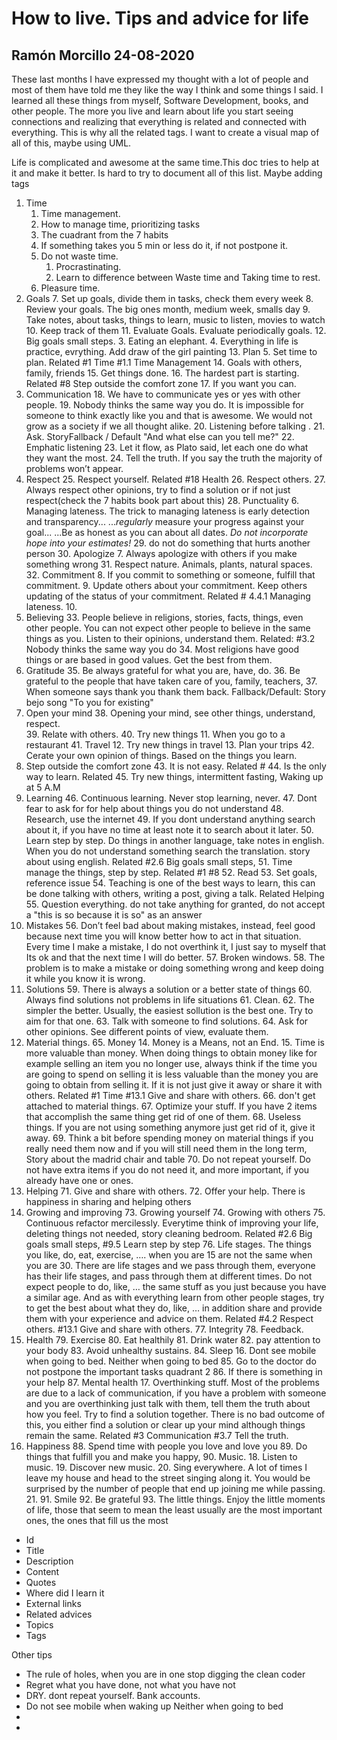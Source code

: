 
# How to live. Tips and advice for life


## Ramón Morcillo 24-08-2020

These last months I have expressed my thought with a lot of people and most of them have told me they like the way I think and some things I said. I learned all these things from myself, Software Development, books, and other people. The more you live and learn about life you start seeing connections and realizing that everything is related and connected with everything. This is why all the related tags. I want to create a visual map of all of this, maybe using UML. 

Life is complicated and awesome at the same time.This doc tries to help at it and make it better. Is hard to try to document all of this list. Maybe adding tags



1. Time 
    1. Time management.
    2. How to manage time, prioritizing tasks
    3. The cuadrant from the 7 habits
    4. If something takes you 5 min or less do it, if not postpone it. 
    5. Do not waste time.
        1. Procrastinating.
        2. Learn to difference between Waste time and Taking time to rest.
    6. Pleasure time.
2. Goals
    7. Set up goals, divide them in tasks, check them every week
    8. Review your goals. The big ones month, medium week, smalls day
    9. Take notes, about tasks, things to learn, music to listen, movies to watch
    10. Keep track of them
    11. Evaluate Goals. Evaluate periodically goals.
    12. Big goals small steps.
        3. Eating an elephant.
        4. Everything in life is practice, evrything. Add draw of the girl painting
    13. Plan
        5. Set time to plan. Related #1 Time #1.1 Time Management
    14. Goals with others, family, friends
    15. Get things done. 
    16. The hardest part is starting. Related #8 Step outside the comfort zone
    17. If you want you can.
3. Communication
    18. We have to communicate yes or yes with other people. 
    19. Nobody thinks the same way you do. It is impossible for someone to think exactly like you and that is awesome. We would not grow as a society if we all thought alike.
    20. Listening before talking .
    21. Ask. StoryFallback / Default "And what else can you tell me?"
    22. Emphatic listening
    23. Let it flow, as Plato said, let each one do what they want the most.
    24. Tell the truth. If you say the truth the majority of problems won’t appear.
4. Respect
    25. Respect yourself. Related #18 Health
    26. Respect others.
    27. Always respect other opinions,  try to find a solution or if not just respect(check the 7 habits book part about this)
    28. Punctuality
        6. Managing lateness. The trick to managing lateness is early detection and transparency... ..._regularly_ measure your progress against your goal... ...Be as honest as you can about all dates. _Do not incorporate hope into your estimates!_
    29. do not do something that hurts another person
    30. Apologize
        7. Always apologize with others if you make something wrong
    31. Respect nature. Animals, plants, natural spaces.
    32. Commitment
        8. If you commit to something or someone, fulfill that commitment. 
        9. Update others about your commitment. Keep others updating of the status of your commitment. Related # 4.4.1 Managing lateness.
        10. 
5. Believing
    33. People believe in religions, stories, facts, things, even other people. You can not expect other people to believe in the same things as you. Listen to their opinions, understand them. Related: #3.2 Nobody thinks the same way you do
    34. Most religions have good things or are based in good values. Get the best from them.
6. Gratitude
    35. Be always grateful for what you are, have, do.
    36. Be grateful to the people that have taken care of you, family, teachers,
    37. When someone says thank you thank them back. Fallback/Default: Story bejo song "To you for existing"
7. Open your mind
    38. Opening your mind, see other things, understand, respect.  
    39. Relate with others. 
    40. Try new things
        11. When you go to a restaurant
    41. Travel 
        12. Try new things in travel
        13. Plan your trips
    42. Cerate your own opinion of things. Based on the things you learn.
8. Step outside the comfort zone
    43. It is not easy. Related #
    44. Is the only way to learn. Related
    45. Try new things, intermittent fasting, Waking up at 5 A.M
9. Learning
    46. Continuous learning. Never stop learning, never.
    47. Dont fear to ask for for help about things you do not understand
    48. Research, use the internet
    49. If you dont understand anything search about it, if you have no time at least note it to search about it later.
    50. Learn step by step. Do things in another language, take notes in english. When you do not understand something search the translation. story about using english. Related #2.6 Big goals small steps, 
    51. Time manage the things, step by step. Related #1 #8
    52. Read
    53. Set goals, reference issue
    54. Teaching is one of the best ways to learn, this can be done talking with others, writing a post, giving a talk. Related Helping
    55. Question everything. do not take anything for granted, do not accept a "this is so because it is so" as an answer
10. Mistakes
    56. Don’t feel bad about making mistakes, instead, feel good because next time you will know better how to act in that situation. Every time I make a mistake, I do not overthink it, I just say to myself that Its ok and that the next time I will do better.
    57. Broken windows.
    58. The problem is to make a mistake or doing something wrong and keep doing it while you know it is wrong. 
11. Solutions
    59. There is always a solution or a better state of things
    60. Always find solutions not problems in life situations
    61. Clean. 
    62. The simpler the better. Usually, the easiest sollution is the best one. Try to aim for that one.
    63. Talk with someone to find solutions.
    64. Ask for other opinions. See different points of view, evaluate them.
12. Material things.
    65. Money
        14. Money is a Means, not an End.
        15. Time is more valuable than money. When doing things to obtain money like for example selling an item you no longer use, always think if the time you are going to spend on selling it is less valuable than the money you are going to obtain from selling it. If it is not just give it away or share it with others. Related #1 Time #13.1 Give and share with others. 
    66. don't get attached to material things.
    67. Optimize your stuff. If you have 2 items that accomplish the same thing get rid of one of them.
    68. Useless things. If you are not using something anymore just get rid of it, give it away.
    69. Think a bit before spending money on material things if  you really need them now and if you will still need them in the long term, Story about the madrid chair and table
    70. Do not repeat yourself. Do not have extra items if you do not need it, and more important, if you already have one or ones. 
13. Helping
    71. Give and share with others.
    72. Offer your help. There is happiness in sharing and helping others
14. Growing and improving
    73. Growing yourself
    74. Growing with others
    75. Continuous refactor mercilessly. Everytime think of improving  your life, deleting things not needed, story cleaning bedroom. Related #2.6 Big goals small steps, #9.5 Learn step by step
    76. Life stages. The things you like, do, eat, exercise, …. when you are 15 are not the same when you are 30.  There are life stages and we pass through them, everyone has their life stages, and pass through them at different times. Do not expect people to do, like, … the same stuff as you just because you have a similar age. And as with everything learn from other people stages, try to get the best about what they do, like, … in addition share and provide them with your experience and advice on them. Related #4.2 Respect others. #13.1 Give and share with others.
    77. Integrity
    78. Feedback.
15. Health
    79. Exercise
    80. Eat healthily
    81. Drink water
    82. pay attention to your body
    83. Avoid unhealthy sustains.
    84. Sleep
        16. Dont see mobile when going to bed. Neither when going to bed
    85. Go to the doctor do not postpone the important tasks quadrant 2
    86. If there is something in your help
    87. Mental health
        17. Overthinking stuff. Most of the problems are due to a lack of communication, if you have a problem with someone and you are overthinking just talk with them, tell them the truth about how you feel. Try to find a solution together. There is no bad outcome of this, you either find a solution or clear up your mind although things remain the same. Related #3 Communication #3.7 Tell the truth. 
16. Happiness
    88. Spend time with people you love and love you
    89. Do things that fulfill you and make you happy, 
    90. Music.
        18. Listen to music.
        19. Discover new music.
        20. Sing everywhere. A lot of times I leave my house and head to the street singing along it. You would be surprised by the number of people that end up joining me while passing.
        21. 
    91. Smile
    92. Be grateful
    93. The little things. Enjoy the little moments of life, those that seem to mean the least usually are the most important ones, the ones that fill us the most
*   Id
*   Title
*   Description
*   Content
*   Quotes
*   Where did I learn it
*   External links
*   Related advices
*   Topics
*   Tags

Other tips 



*   The rule of holes, when you are in one stop digging the clean coder
*   Regret what you have done, not what you have not
*   DRY. dont repeat yourself. Bank accounts.
*   Do not see mobile when waking up Neither when going to bed
*   
*   
